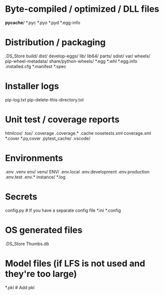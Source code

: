 # Byte-compiled / optimized / DLL files
__pycache__/
*.pyc
*.pyo
*.pyd
*.egg-info

# Distribution / packaging
.DS_Store
build/
dist/
develop-eggs/
lib/
lib64/
parts/
sdist/
var/
wheels/
pip-wheel-metadata/
share/python-wheels/
*.egg
*.whl
*.egg.info
.installed.cfg
*.manifest
*.spec

# Installer logs
pip-log.txt
pip-delete-this-directory.txt

# Unit test / coverage reports
htmlcov/
.tox/
.coverage
.coverage.*
.cache
nosetests.xml
coverage.xml
*.cover
*.py,cover
.pytest_cache/
.vscode/

# Environments
.env
.venv
env/
venv/
ENV/
.env.local
.env.development
.env.production
.env.test
.env.*
instance/
*.log

# Secrets
config.py  # If you have a separate config file
*.ini
*.config

# OS generated files
.DS_Store
Thumbs.db

# Model files (if LFS is not used and they're too large)
*.pkl # Add pkl
